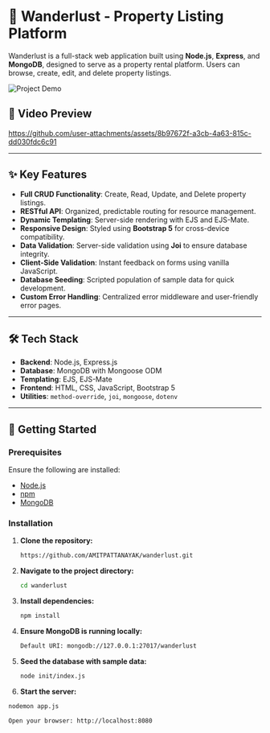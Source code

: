 # 🏡 Wanderlust - Property Listing Platform

Wanderlust is a full-stack web application built using **Node.js**, **Express**, and **MongoDB**, designed to serve as a property rental platform. Users can browse, create, edit, and delete property listings. 

![Project Demo](./demo.gif)

## 🎥 Video Preview
https://github.com/user-attachments/assets/8b97672f-a3cb-4a63-815c-dd030fdc6c91

---

## ✨ Key Features


- **Full CRUD Functionality**: Create, Read, Update, and Delete property listings.
- **RESTful API**: Organized, predictable routing for resource management.
- **Dynamic Templating**: Server-side rendering with EJS and EJS-Mate.
- **Responsive Design**: Styled using **Bootstrap 5** for cross-device compatibility.
- **Data Validation**: Server-side validation using **Joi** to ensure database integrity.
- **Client-Side Validation**: Instant feedback on forms using vanilla JavaScript.
- **Database Seeding**: Scripted population of sample data for quick development.
- **Custom Error Handling**: Centralized error middleware and user-friendly error pages.

---

## 🛠️ Tech Stack

- **Backend**: Node.js, Express.js  
- **Database**: MongoDB with Mongoose ODM  
- **Templating**: EJS, EJS-Mate  
- **Frontend**: HTML, CSS, JavaScript, Bootstrap 5  
- **Utilities**: `method-override`, `joi`, `mongoose`, `dotenv`

---

## 🚀 Getting Started

### Prerequisites

Ensure the following are installed:

- [Node.js](https://nodejs.org/)
- [npm](https://www.npmjs.com/)
- [MongoDB](https://www.mongodb.com/)

### Installation

1. **Clone the repository:**
   ```bash
   https://github.com/AMITPATTANAYAK/wanderlust.git

2. **Navigate to the project directory:**
   ```bash
   cd wanderlust

3. **Install dependencies:**
   ```bash
   npm install

4. **Ensure MongoDB is running locally:**
   ```bash
   Default URI: mongodb://127.0.0.1:27017/wanderlust
   
5. **Seed the database with sample data:**
   ```bash
   node init/index.js
   
6.  **Start the server:**
   ```bash
   nodemon app.js

Open your browser: http://localhost:8080

  






  


